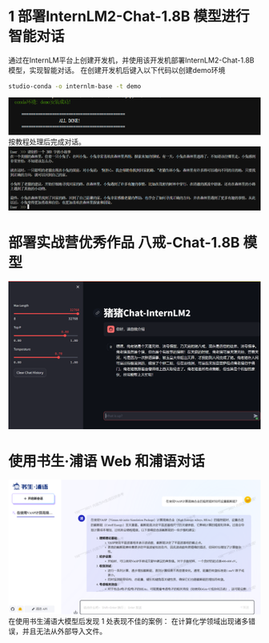 # 1 部署InternLM2-Chat-1.8B 模型进行智能对话
通过在InternLM平台上创建开发机，并使用该开发机部署InternLM2-Chat-1.8B模型，实现智能对话。
在创建开发机后键入以下代码以创建demo环境
```bash
studio-conda -o internlm-base -t demo
```
![alt text](image/微信图片_20240526160209.png)
按教程处理后完成对话。
![alt text](image/微信图片_20240526160133.png)
# 部署实战营优秀作品 八戒-Chat-1.8B 模型
![alt text](image/微信图片_20240526160215.png)
# 使用书生·浦语 Web 和浦语对话
![alt text](image/微信图片_20240526160221.png)
在使用书生浦语大模型后发现 1 处表现不佳的案例：
在计算化学领域出现诸多错误，并且无法从外部导入文件。

